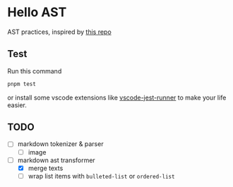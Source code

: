 # Hello AST

AST practices, inspired by [this repo](https://github.com/jamiebuilds/the-super-tiny-compiler)

## Test

Run this command

```bash
pnpm test
```

or install some vscode extensions like [vscode-jest-runner](https://marketplace.visualstudio.com/items?itemName=firsttris.vscode-jest-runner) to make your life easier.

## TODO

- [ ] markdown tokenizer & parser
  - [ ] image
- [ ] markdown ast transformer
  - [x] merge texts
  - [ ] wrap list items with `bulleted-list` or `ordered-list`
